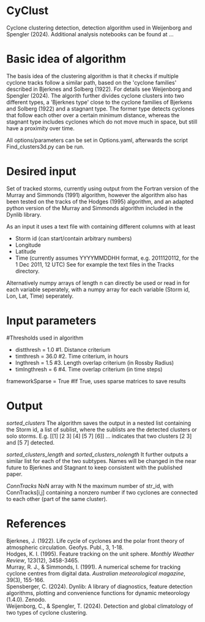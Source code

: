# CyClust

Cyclone clustering detection, detection algorithm used in Weijenborg and Spengler (2024). Additional analysis notebooks can be found at ...

# Basic idea of algorithm

The basis idea of the clustering algorithm is that it checks if multiple cyclone tracks follow a similar path, based on the 'cyclone families' described in Bjerknes and Solberg (1922). For details see Weijenborg and Spengler (2024). The algorith further divides cyclone clusters into two different types, a 'Bjerknes type' close to the cyclone families of Bjerkens and Solberg (1922) and a stagnant type. The former type detects cyclones that follow each other over a certain minimum distance, whereas the stagnant type includes cyclones which do not move much in space, but still have a proximity over time.

All options/parameters can be set in Options.yaml, afterwards the script Find_clusters3d.py can be run. 

# Desired input

Set of tracked storms, currently using output from the Fortran version of the Murray and Simmonds (1991) algorithm, however the algorithm also has been tested on the tracks of the Hodges (1995) algorithm, and an adapted python version of the Murray and Simmonds algorithm included in the Dynlib library. 

As an input it uses a text file with containing different columns with at least
- Storm id (can start/contain arbitrary numbers)
- Longitude
- Latitude
- Time (currently assumes YYYYMMDDHH format, e.g. 2011120112, for the 1 Dec 2011, 12 UTC)
See for example the text files in the Tracks directory.

Alternatively numpy arrays of length n can directly be used or read in for each variable seperately, with a numpy array for each variable (Storm id, Lon, Lat, Time) seperately. 

# Input parameters

#Thresholds used in algorithm
- distthresh = 1.0 #1. Distance criterium
- timthresh = 36.0 #2. Time criterium, in hours
- lngthresh = 1.5 #3. Length overlap criterium (in Rossby Radius)
- timlngthresh = 6 #4. Time overlap criterium (in time steps)

frameworkSparse = True #If True, uses sparse matrices to save results

# Output
_sorted_clusters_ The algorithm saves the output in a nested list containing the Storm id, a list of sublist, where the sublists are the detected clusters or solo storms. E.g.
[[1] [2 3] [4] [5 7] [6]] ... indicates that two clusters [2 3] and [5 7] detected. 

_sorted_clusters_length_ and _sorted_clusters_nolength_ It further outputs a similar list for each of the two subtypes. Names will be changed in the near future to Bjerknes and Stagnant to keep consistent with the published paper. 

_ConnTracks_ NxN array with N the maximum number of str_id, with ConnTracks[i,j] containing a nonzero number if two cyclones are connected to each other (part of the same cluster). 

# References
Bjerknes, J. (1922). Life cycle of cyclones and the polar front theory of atmospheric circulation. Geofys. Publ., 3, 1-18.\
Hodges, K. I. (1995). Feature tracking on the unit sphere. _Monthly Weather Review_, 123(12), 3458-3465.\
Murray, R. J., & Simmonds, I. (1991). A numerical scheme for tracking cyclone centres from digital data. _Australian meteorological magazine_, 39(3), 155-166.\
Spensberger, C. (2024). Dynlib: A library of diagnostics, feature detection algorithms, plotting and convenience functions for dynamic meteorology (1.4.0). Zenodo.\
Weijenborg, C., & Spengler, T. (2024). Detection and global climatology of two types of cyclone clustering.
